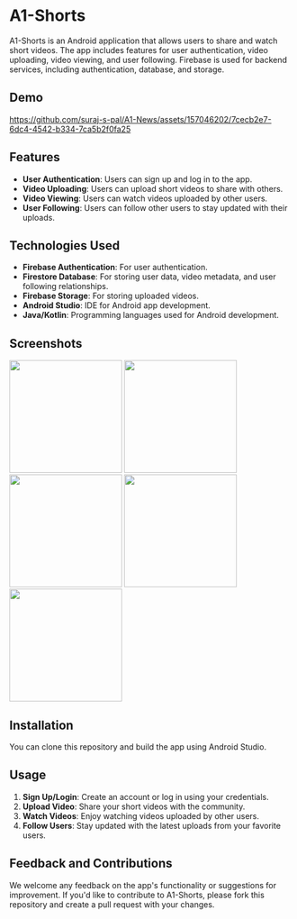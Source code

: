 # A1-Shorts

A1-Shorts is an Android application that allows users to share and watch short videos. The app includes features for user authentication, video uploading, video viewing, and user following. Firebase is used for backend services, including authentication, database, and storage.

## Demo

https://github.com/suraj-s-pal/A1-News/assets/157046202/7cecb2e7-6dc4-4542-b334-7ca5b2f0fa25

## Features

- **User Authentication**: Users can sign up and log in to the app.
- **Video Uploading**: Users can upload short videos to share with others.
- **Video Viewing**: Users can watch videos uploaded by other users.
- **User Following**: Users can follow other users to stay updated with their uploads.

## Technologies Used

- **Firebase Authentication**: For user authentication.
- **Firestore Database**: For storing user data, video metadata, and user following relationships.
- **Firebase Storage**: For storing uploaded videos.
- **Android Studio**: IDE for Android app development.
- **Java/Kotlin**: Programming languages used for Android development.

## Screenshots

<p float="left">
  <img src="https://github.com/suraj-s-pal/A1-News/assets/157046202/1fb0e564-cbbd-4f6b-90c0-302f2c4a1a77" width="200" />
  <img src="https://github.com/suraj-s-pal/A1-News/assets/157046202/80a13991-17eb-4bc3-a92f-4d1f081a94f0" width="200" />
  <img src="https://github.com/suraj-s-pal/A1-News/assets/157046202/6c6be7a8-b723-491e-a50b-bd4e645ccb16" width="200" />
  <img src="https://github.com/suraj-s-pal/A1-News/assets/157046202/f5a79f37-25aa-471b-9a0c-b5199c70085b" width="200" />  
  <img src="https://github.com/suraj-s-pal/A1-News/assets/157046202/d01fcd05-969f-4d31-8c01-695076f42628" width="200" />
</p>

## Installation

You can clone this repository and build the app using Android Studio.

## Usage

1. **Sign Up/Login**: Create an account or log in using your credentials.
2. **Upload Video**: Share your short videos with the community.
3. **Watch Videos**: Enjoy watching videos uploaded by other users.
4. **Follow Users**: Stay updated with the latest uploads from your favorite users.

## Feedback and Contributions

We welcome any feedback on the app's functionality or suggestions for improvement. If you'd like to contribute to A1-Shorts, please fork this repository and create a pull request with your changes.
